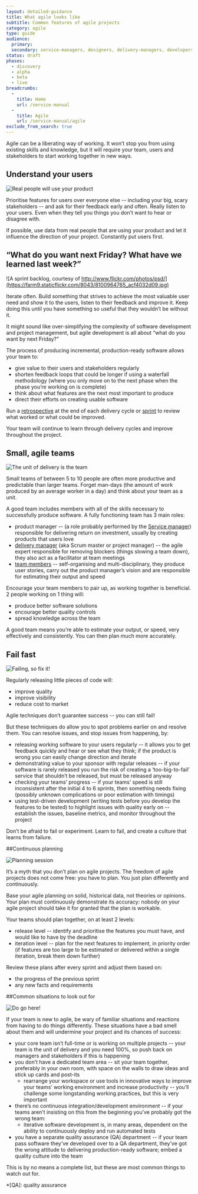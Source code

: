 ```yaml
---
layout: detailed-guidance
title: What agile looks like
subtitle: Common features of agile projects
category: agile
type: guide
audience:
  primary:
  secondary: service-managers, designers, delivery-managers, developers, tech-archs
status: draft
phases:
  - discovery
  - alpha
  - beta
  - live
breadcrumbs:
  -
    title: Home
    url: /service-manual
  -
    title: Agile
    url: /service-manual/agile
exclude_from_search: true
---
```


Agile can be a liberating way of working. It won’t stop you from using existing skills and knowledge, but it will require your team, users and stakeholders to start working together in new ways.

## Understand your users


![Real people will use your product](https://farm8.staticflickr.com/7177/6987029385_410a1c8d26.jpg)

Prioritise features for users over everyone else -- including your big, scary stakeholders -- and ask for their feedback early and often. Really listen to your users. Even when they tell you things you don’t want to hear or disagree with.

If possible, use data from real people that are using your product and let it influence the direction of your project. Constantly put users first.

## “What do you want next Friday? What have we learned last week?”

![A sprint backlog, courtesy of http://www.flickr.com/photos/psd/](https://farm9.staticflickr.com/8043/8100964765_acf4032d09.jpg)

Iterate often. Build something that strives to achieve the most valuable user need and show it to the users, listen to their feedback and improve it. Keep doing this until you have something so useful that they wouldn’t be without it.

It might sound like over-simplifying the complexity of software development and project management, but agile development is all about “what do you want by next Friday?”

The process of producing incremental, production-ready software allows your team to:

* give value to their users and stakeholders regularly
* shorten feedback loops that could be longer if using a waterfall methodology (where you only move on to the next phase when the phase you’re working on is complete)
* think about what features are the next most important to produce
* direct their efforts on creating usable software

Run a [retrospective](/service-manual/agile/running-retrospectives.html) at the end of each delivery cycle or [sprint](/service-manual/agile/features-of-agile.html) to review what worked or what could be improved.

Your team will continue to learn through delivery cycles and improve throughout the project.

## Small, agile teams

![The unit of delivery is the team](https://farm9.staticflickr.com/8374/8451589322_e9f612cf5b.jpg)

Small teams of between 5 to 10 people are often more productive and predictable than larger teams. Forget man-days (the amount of work produced by an average worker in a day) and think about your team as a unit.

A good team includes members with all of the skills necessary to successfully produce software. A fully functioning team has 3 main roles:

* product manager -- (a role probably performed by the [Service manager](/service-manual/the-team/service-manager.html)) responsible for delivering return on investment, usually by creating products that users love
* [delivery manager](/service-manual/the-team/delivery-manager.html) (aka Scrum master or project manager) -- the agile expert responsible for removing blockers (things slowing a team down), they also act as a facilitator at team meetings
* [team members](/service-manual/the-team/index.html) -- self-organising and multi-disciplinary, they produce user stories, carry out the product manager’s vision and are responsible for estimating their output and speed

Encourage your team members to pair up, as working together is beneficial. 2 people working on 1 thing will:

* produce better software solutions
* encourage better quality controls
* spread knowledge across the team

A good team means you’re able to estimate your output, or speed, very effectively and consistently. You can then plan much more accurately.

## Fail fast

![Failing, so fix it!](https://farm8.staticflickr.com/7189/6875228285_9b2409663f.jpg)

Regularly releasing little pieces of code will:

* improve quality
* improve visibility
* reduce cost to market

Agile techniques don’t guarantee success -- you can still fail!

But these techniques do allow you to spot problems earlier on and resolve them. You can resolve issues, and stop issues from happening, by:

* releasing working software to your users regularly -- it allows you to get feedback quickly and hear or see what they think; if the product is wrong you can easily change direction and iterate
* demonstrating value to your sponsor with regular releases -- if your software is rarely released you run the risk of creating a ‘too-big-to-fail’ service that shouldn’t be released, but must be released anyway 
* checking your teams’ progress -- if your teams’ speed is still inconsistent after the initial 4 to 6 sprints, then something needs fixing (possibly unknown complications or poor estimation with timings)
* using test-driven development (writing tests before you develop the features to be tested) to highlight issues with quality early on -- establish the issues, baseline metrics, and monitor throughout the project

Don’t be afraid to fail or experiment. Learn to fail, and create a culture that learns from failure.

##Continuous planning

![Planning session](https://farm9.staticflickr.com/8001/7113823877_80c4dfb613.jpg)

It’s a myth that you don’t plan on agile projects.  The freedom of agile projects does not come free: you have to plan. You just plan differently and continuously.

Base your agile planning on solid, historical data, not theories or opinions. Your plan must continuously demonstrate its accuracy: nobody on your agile project should take it for granted that the plan is workable.

Your teams should plan together, on at least 2 levels:

* release level -- identify and prioritise the features you must have, and would like to have by the deadline
* iteration level -- plan for the next features to implement, in priority order (if features are too large to be estimated or delivered within a single iteration, break them down further)

Review these plans after every sprint and adjust them based on:

* the progress of the previous sprint
* any new facts and requirements

##Common situations to look out for

![Do go here!](https://farm9.staticflickr.com/8424/7503675672_72ff8a1fa9.jpg)

If your team is new to agile, be wary of familiar situations and reactions from having to do things differently. These situations have a bad smell about them and will undermine your project and its chances of success:

* your core team isn’t full-time or is working on multiple projects -- your team is the unit of delivery and you need 100%, so push back on managers and stakeholders if this is happening
* you don’t have a dedicated team area -- sit your team together, preferably in your own room, with space on the walls to draw ideas and stick up cards and post-its
    * rearrange your workspace or use tools in innovative ways to improve your teams’ working environment and increase productivity -- you’ll challenge some longstanding working practices, but this is very important
* there’s no continuous integration/development environment -- if your teams aren’t insisting on this from the beginning you’ve probably got the wrong team:
    * iterative software development is, in many areas, dependent on the ability to continuously deploy and run automated tests
* you have a separate quality assurance (QA) department -- if your team pass software they’ve developed over to a QA department, they’ve got the wrong attitude to delivering production-ready software; embed a quality culture into the team

This is by no means a complete list, but these are most common things to watch out for.

*[QA]: quality assurance
